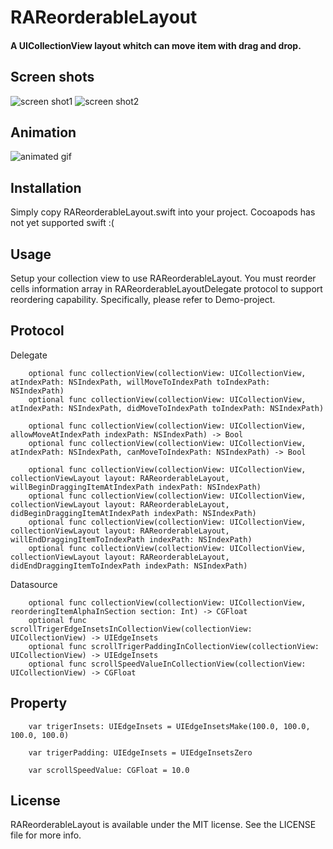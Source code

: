 RAReorderableLayout
=======================

#### A UICollectionView layout whitch can move item with drag and drop.


## Screen shots
![screen shot1](https://github.com/ra1028/RAReorderableLayout/raw/master/Assets/screenshot1.png)
![screen shot2](https://github.com/ra1028/RAReorderableLayout/raw/master/Assets/screenshot2.png)


## Animation
![animated gif](https://github.com/ra1028/RAReorderableLayout/raw/master/Assets/animation.gif)


## Installation
Simply copy RAReorderableLayout.swift into your project.
Cocoapods has not yet supported swift :(


## Usage
Setup your collection view to use RAReorderableLayout.
You must reorder cells information array in RAReorderableLayoutDelegate protocol to support reordering capability.
Specifically, please refer to Demo-project.


## Protocol

Delegate
```
    optional func collectionView(collectionView: UICollectionView, atIndexPath: NSIndexPath, willMoveToIndexPath toIndexPath: NSIndexPath)
    optional func collectionView(collectionView: UICollectionView, atIndexPath: NSIndexPath, didMoveToIndexPath toIndexPath: NSIndexPath)
    
    optional func collectionView(collectionView: UICollectionView, allowMoveAtIndexPath indexPath: NSIndexPath) -> Bool
    optional func collectionView(collectionView: UICollectionView, atIndexPath: NSIndexPath, canMoveToIndexPath: NSIndexPath) -> Bool
    
    optional func collectionView(collectionView: UICollectionView, collectionViewLayout layout: RAReorderableLayout, willBeginDraggingItemAtIndexPath indexPath: NSIndexPath)
    optional func collectionView(collectionView: UICollectionView, collectionViewLayout layout: RAReorderableLayout, didBeginDraggingItemAtIndexPath indexPath: NSIndexPath)
    optional func collectionView(collectionView: UICollectionView, collectionViewLayout layout: RAReorderableLayout, willEndDraggingItemToIndexPath indexPath: NSIndexPath)
    optional func collectionView(collectionView: UICollectionView, collectionViewLayout layout: RAReorderableLayout, didEndDraggingItemToIndexPath indexPath: NSIndexPath)
```

Datasource
```
    optional func collectionView(collectionView: UICollectionView, reorderingItemAlphaInSection section: Int) -> CGFloat
    optional func scrollTrigerEdgeInsetsInCollectionView(collectionView: UICollectionView) -> UIEdgeInsets
    optional func scrollTrigerPaddingInCollectionView(collectionView: UICollectionView) -> UIEdgeInsets
    optional func scrollSpeedValueInCollectionView(collectionView: UICollectionView) -> CGFloat
```


## Property
```
    var trigerInsets: UIEdgeInsets = UIEdgeInsetsMake(100.0, 100.0, 100.0, 100.0)
    
    var trigerPadding: UIEdgeInsets = UIEdgeInsetsZero
    
    var scrollSpeedValue: CGFloat = 10.0
```


## License
RAReorderableLayout is available under the MIT license. See the LICENSE file for more info.

